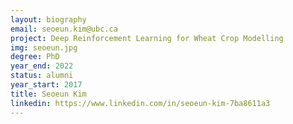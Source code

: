 ```yaml
---
layout: biography
email: seoeun.kim@ubc.ca
project: Deep Reinforcement Learning for Wheat Crop Modelling
img: seoeun.jpg
degree: PhD
year_end: 2022
status: alumni
year_start: 2017
title: Seoeun Kim
linkedin: https://www.linkedin.com/in/seoeun-kim-7ba8611a3
---
```

